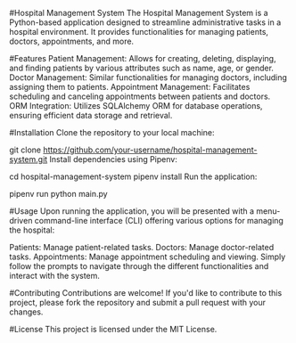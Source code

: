 #Hospital Management System
The Hospital Management System is a Python-based application designed to streamline administrative tasks in a hospital environment. It provides functionalities for managing patients, doctors, appointments, and more.

#Features
Patient Management: Allows for creating, deleting, displaying, and finding patients by various attributes such as name, age, or gender.
Doctor Management: Similar functionalities for managing doctors, including assigning them to patients.
Appointment Management: Facilitates scheduling and canceling appointments between patients and doctors.
ORM Integration: Utilizes SQLAlchemy ORM for database operations, ensuring efficient data storage and retrieval.

#Installation
Clone the repository to your local machine:

git clone https://github.com/your-username/hospital-management-system.git
Install dependencies using Pipenv:

cd hospital-management-system
pipenv install
Run the application:

pipenv run python main.py

#Usage
Upon running the application, you will be presented with a menu-driven command-line interface (CLI) offering various options for managing the hospital:

Patients: Manage patient-related tasks.
Doctors: Manage doctor-related tasks.
Appointments: Manage appointment scheduling and viewing.
Simply follow the prompts to navigate through the different functionalities and interact with the system.

#Contributing
Contributions are welcome! If you'd like to contribute to this project, please fork the repository and submit a pull request with your changes.

#License
This project is licensed under the MIT License.
